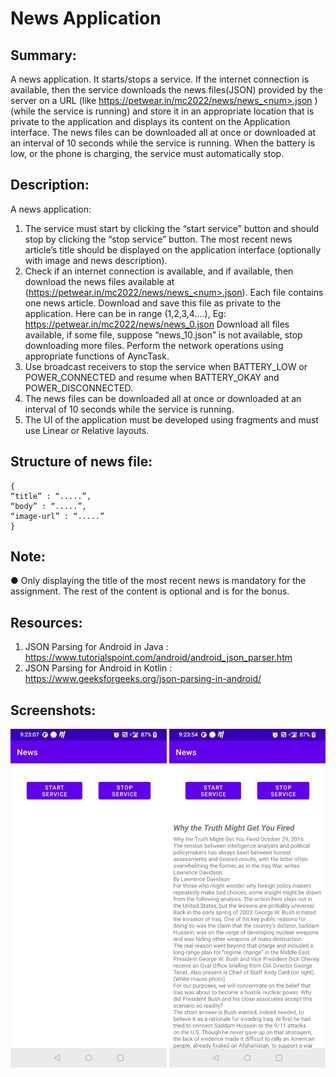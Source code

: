 # News Application

## Summary:
A news application. It starts/stops a service. If the internet connection is available, then the
service downloads the news files(JSON) provided by the server on a URL (like
https://petwear.in/mc2022/news/news_<num>.json ) (while the service is running) and store it in
an appropriate location that is private to the application and displays its content on the
Application interface.
The news files can be downloaded all at once or downloaded at an interval of 10 seconds while
the service is running.
When the battery is low, or the phone is charging, the service must automatically stop.
## Description:
A news application:
1) The service must start by clicking the “start service” button and should stop by clicking
the “stop service” button. The most recent news article’s title should be displayed on the
application interface (optionally with image and news description).
2) Check if an internet connection is available, and if available, then download the news
files available at (https://petwear.in/mc2022/news/news_<num>.json). Each file contains
one news article. Download and save this file as private to the application.
Here <num> can be in range (1,2,3,4....), Eg:
https://petwear.in/mc2022/news/news_0.json
Download all files available, if some file, suppose “news_10.json” is not available, stop
downloading more files. Perform the network operations using appropriate functions of
AyncTask.
3) Use broadcast receivers to stop the service when BATTERY_LOW or
POWER_CONNECTED and resume when BATTERY_OKAY and POWER_DISCONNECTED.
4) The news files can be downloaded all at once or downloaded at an interval of 10
seconds while the service is running.
5) The UI of the application must be developed using fragments and must use Linear or
Relative layouts.
## Structure of news file:
```
{
“title” : “.....”,
“body” : “.....”,
“image-url” : “.....”
}
```
## Note:
● Only displaying the title of the most recent news is mandatory for the assignment.
The rest of the content is optional and is for the bonus.

## Resources:
1. JSON Parsing for Android in Java :
https://www.tutorialspoint.com/android/android_json_parser.htm
2. JSON Parsing for Android in Kotlin :
https://www.geeksforgeeks.org/json-parsing-in-android/
  
## Screenshots:
<p> 
  <img src="https://github.com/PentiumYG/News_Application/blob/Assignment-2/Screenshot-2.jpeg", width="250">
  <img src="https://github.com/PentiumYG/News_Application/blob/Assignment-2/Screenshot-1.jpeg", width="250">
</p>
